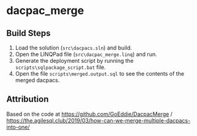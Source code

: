 # dacpac_merge

## Build Steps
1. Load the solution (`src\dacpacs.sln`) and build.
2. Open the LINQPad file (`src\dacpac_merge.linq`) and run.
3. Generate the deployment script by running the `scripts\sqlpackage_script.bat` file.
4. Open the file `scripts\merged.output.sql` to see the contents of the merged dacpacs.

## Attribution
Based on the code at https://github.com/GoEddie/DacpacMerge / https://the.agilesql.club/2019/03/how-can-we-merge-multiple-dacpacs-into-one/
